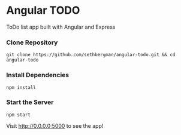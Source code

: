 # Angular TODO
ToDo list app built with Angular and Express

### Clone Repository
```
git clone https://github.com/sethbergman/angular-todo.git && cd angular-todo
```
### Install Dependencies
```
npm install
```
### Start the Server
```
npm start
```
Visit http://0.0.0.0:5000 to see the app!

